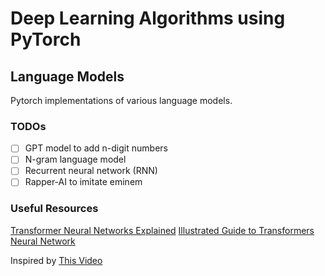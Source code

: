 # Deep Learning Algorithms using PyTorch

## Language Models
Pytorch implementations of various language models.

### TODOs
- [ ] GPT model to add n-digit numbers
- [ ] N-gram language model
- [ ] Recurrent neural network (RNN)
- [ ] Rapper-AI to imitate eminem

### Useful Resources
[Transformer Neural Networks Explained](https://www.youtube.com/watch?v=zxQyTK8quyY)
[Illustrated Guide to Transformers Neural Network](https://youtu.be/4Bdc55j80l8?si=TjKIcphjFMBnDtVH)

Inspired by [This Video](https://youtu.be/kCc8FmEb1nY?si=BdO4jRMAGfj6ulxV)
